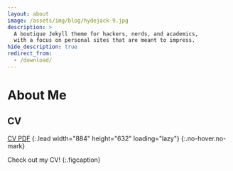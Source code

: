 ```yaml
---
layout: about
image: /assets/img/blog/hydejack-9.jpg
description: >
  A boutique Jekyll theme for hackers, nerds, and academics,
  with a focus on personal sites that are meant to impress.
hide_description: true
redirect_from:
  - /download/
---
```


# About Me

<!--author-->

<!--## Projects-->




## CV
[CV PDF](/assets/img/CV_Kathleen_Jackson)
{:.lead width="884" height="632" loading="lazy"}
{:.no-hover.no-mark}

<!--[![Resume PDF](/assets/img/CV_Kathleen_Jackson){:.lead width="884" height="632" loading="lazy"}][resume]{:.no-hover.no-mark}-->

Check out my CV!
{:.figcaption}


